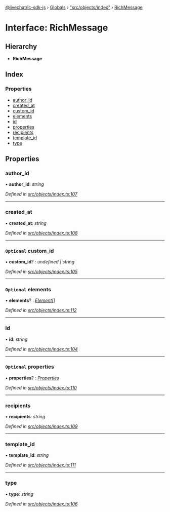 [@livechat/lc-sdk-js](../README.md) › [Globals](../globals.md) › ["src/objects/index"](../modules/_src_objects_index_.md) › [RichMessage](_src_objects_index_.richmessage.md)

# Interface: RichMessage

## Hierarchy

* **RichMessage**

## Index

### Properties

* [author_id](_src_objects_index_.richmessage.md#author_id)
* [created_at](_src_objects_index_.richmessage.md#created_at)
* [custom_id](_src_objects_index_.richmessage.md#optional-custom_id)
* [elements](_src_objects_index_.richmessage.md#optional-elements)
* [id](_src_objects_index_.richmessage.md#id)
* [properties](_src_objects_index_.richmessage.md#optional-properties)
* [recipients](_src_objects_index_.richmessage.md#recipients)
* [template_id](_src_objects_index_.richmessage.md#template_id)
* [type](_src_objects_index_.richmessage.md#type)

## Properties

###  author_id

• **author_id**: *string*

*Defined in [src/objects/index.ts:107](https://github.com/livechat/lc-sdk-js/blob/ac28f06/src/objects/index.ts#L107)*

___

###  created_at

• **created_at**: *string*

*Defined in [src/objects/index.ts:108](https://github.com/livechat/lc-sdk-js/blob/ac28f06/src/objects/index.ts#L108)*

___

### `Optional` custom_id

• **custom_id**? : *undefined | string*

*Defined in [src/objects/index.ts:105](https://github.com/livechat/lc-sdk-js/blob/ac28f06/src/objects/index.ts#L105)*

___

### `Optional` elements

• **elements**? : *[Element](_src_objects_index_.element.md)[]*

*Defined in [src/objects/index.ts:112](https://github.com/livechat/lc-sdk-js/blob/ac28f06/src/objects/index.ts#L112)*

___

###  id

• **id**: *string*

*Defined in [src/objects/index.ts:104](https://github.com/livechat/lc-sdk-js/blob/ac28f06/src/objects/index.ts#L104)*

___

### `Optional` properties

• **properties**? : *[Properties](_src_objects_index_.properties.md)*

*Defined in [src/objects/index.ts:110](https://github.com/livechat/lc-sdk-js/blob/ac28f06/src/objects/index.ts#L110)*

___

###  recipients

• **recipients**: *string*

*Defined in [src/objects/index.ts:109](https://github.com/livechat/lc-sdk-js/blob/ac28f06/src/objects/index.ts#L109)*

___

###  template_id

• **template_id**: *string*

*Defined in [src/objects/index.ts:111](https://github.com/livechat/lc-sdk-js/blob/ac28f06/src/objects/index.ts#L111)*

___

###  type

• **type**: *string*

*Defined in [src/objects/index.ts:106](https://github.com/livechat/lc-sdk-js/blob/ac28f06/src/objects/index.ts#L106)*
